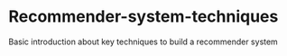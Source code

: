 # Recommender-system-techniques
Basic introduction about key techniques to build a recommender system
